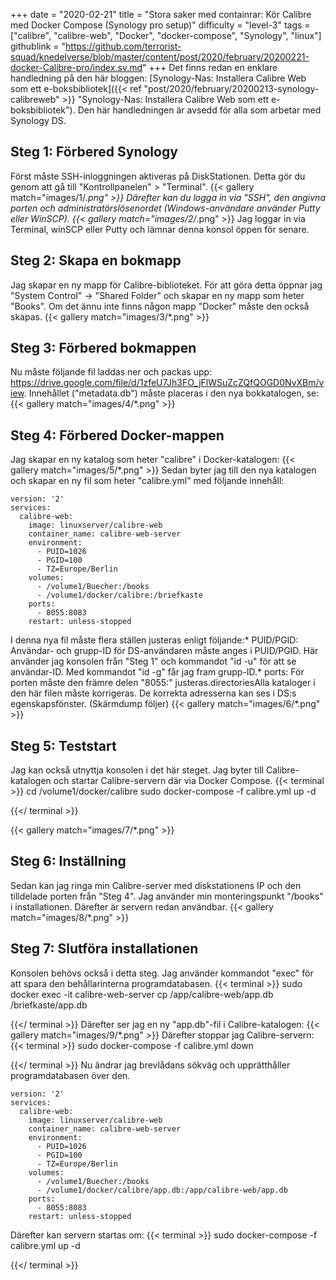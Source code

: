 +++
date = "2020-02-21"
title = "Stora saker med containrar: Kör Calibre med Docker Compose (Synology pro setup)"
difficulty = "level-3"
tags = ["calibre", "calibre-web", "Docker", "docker-compose", "Synology", "linux"]
githublink = "https://github.com/terrorist-squad/knedelverse/blob/master/content/post/2020/february/20200221-docker-Calibre-pro/index.sv.md"
+++
Det finns redan en enklare handledning på den här bloggen: [Synology-Nas: Installera Calibre Web som ett e-boksbibliotek]({{< ref "post/2020/february/20200213-synology-calibreweb" >}} "Synology-Nas: Installera Calibre Web som ett e-boksbibliotek"). Den här handledningen är avsedd för alla som arbetar med Synology DS.
## Steg 1: Förbered Synology
Först måste SSH-inloggningen aktiveras på DiskStationen. Detta gör du genom att gå till "Kontrollpanelen" > "Terminal".
{{< gallery match="images/1/*.png" >}}
Därefter kan du logga in via "SSH", den angivna porten och administratörslösenordet (Windows-användare använder Putty eller WinSCP).
{{< gallery match="images/2/*.png" >}}
Jag loggar in via Terminal, winSCP eller Putty och lämnar denna konsol öppen för senare.
## Steg 2: Skapa en bokmapp
Jag skapar en ny mapp för Calibre-biblioteket. För att göra detta öppnar jag "System Control" -> "Shared Folder" och skapar en ny mapp som heter "Books". Om det ännu inte finns någon mapp "Docker" måste den också skapas.
{{< gallery match="images/3/*.png" >}}

## Steg 3: Förbered bokmappen
Nu måste följande fil laddas ner och packas upp: https://drive.google.com/file/d/1zfeU7Jh3FO_jFlWSuZcZQfQOGD0NvXBm/view. Innehållet ("metadata.db") måste placeras i den nya bokkatalogen, se:
{{< gallery match="images/4/*.png" >}}

## Steg 4: Förbered Docker-mappen
Jag skapar en ny katalog som heter "calibre" i Docker-katalogen:
{{< gallery match="images/5/*.png" >}}
Sedan byter jag till den nya katalogen och skapar en ny fil som heter "calibre.yml" med följande innehåll:
```
version: '2'
services:
  calibre-web:
    image: linuxserver/calibre-web
    container_name: calibre-web-server
    environment:
      - PUID=1026
      - PGID=100
      - TZ=Europe/Berlin
    volumes:
      - /volume1/Buecher:/books
      - /volume1/docker/calibre:/briefkaste
    ports:
      - 8055:8083
    restart: unless-stopped

```
I denna nya fil måste flera ställen justeras enligt följande:* PUID/PGID: Användar- och grupp-ID för DS-användaren måste anges i PUID/PGID. Här använder jag konsolen från "Steg 1" och kommandot "id -u" för att se användar-ID. Med kommandot "id -g" får jag fram grupp-ID.* ports: För porten måste den främre delen "8055:" justeras.directoriesAlla kataloger i den här filen måste korrigeras. De korrekta adresserna kan ses i DS:s egenskapsfönster. (Skärmdump följer)
{{< gallery match="images/6/*.png" >}}

## Steg 5: Teststart
Jag kan också utnyttja konsolen i det här steget. Jag byter till Calibre-katalogen och startar Calibre-servern där via Docker Compose.
{{< terminal >}}
cd /volume1/docker/calibre
sudo docker-compose -f calibre.yml up -d

{{</ terminal >}}

{{< gallery match="images/7/*.png" >}}

## Steg 6: Inställning
Sedan kan jag ringa min Calibre-server med diskstationens IP och den tilldelade porten från "Steg 4". Jag använder min monteringspunkt "/books" i installationen. Därefter är servern redan användbar.
{{< gallery match="images/8/*.png" >}}

## Steg 7: Slutföra installationen
Konsolen behövs också i detta steg. Jag använder kommandot "exec" för att spara den behållarinterna programdatabasen.
{{< terminal >}}
sudo docker exec -it calibre-web-server cp /app/calibre-web/app.db /briefkaste/app.db

{{</ terminal >}}
Därefter ser jag en ny "app.db"-fil i Calibre-katalogen:
{{< gallery match="images/9/*.png" >}}
Därefter stoppar jag Calibre-servern:
{{< terminal >}}
sudo docker-compose -f calibre.yml down

{{</ terminal >}}
Nu ändrar jag brevlådans sökväg och upprätthåller programdatabasen över den.
```
version: '2'
services:
  calibre-web:
    image: linuxserver/calibre-web
    container_name: calibre-web-server
    environment:
      - PUID=1026
      - PGID=100
      - TZ=Europe/Berlin
    volumes:
      - /volume1/Buecher:/books
      - /volume1/docker/calibre/app.db:/app/calibre-web/app.db
    ports:
      - 8055:8083
    restart: unless-stopped

```
Därefter kan servern startas om:
{{< terminal >}}
sudo docker-compose -f calibre.yml up -d

{{</ terminal >}}